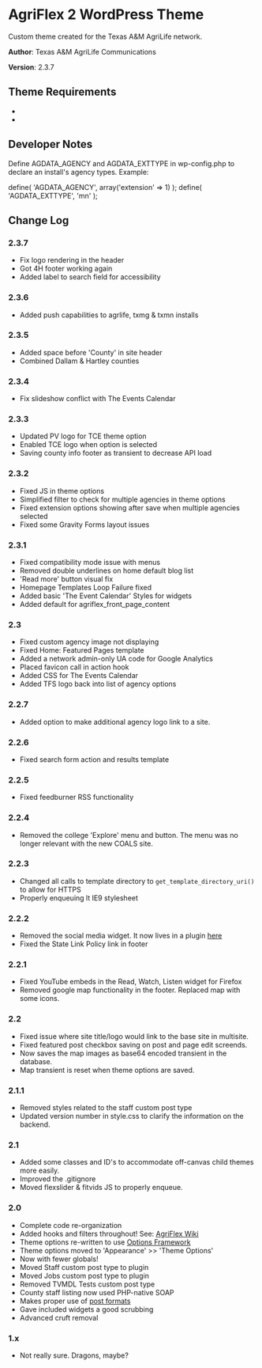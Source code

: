 # AgriFlex 2 WordPress Theme

Custom theme created for the Texas A&M AgriLife network.

__Author__: Texas A&M AgriLife Communications

__Version__: 2.3.7

## Theme Requirements

* [Advanced Custom Fields]: http://www.advancedcustomfields.com
* [Soliloquy]: http://soliloquywp.com

## Developer Notes
Define AGDATA_AGENCY and AGDATA_EXTTYPE in wp-config.php to declare an install's agency types. Example:

define( 'AGDATA_AGENCY', array('extension' => 1) );
define( 'AGDATA_EXTTYPE', 'mn' );


## Change Log

### 2.3.7

- Fix logo rendering in the header
- Got 4H footer working again
- Added label to search field for accessibility

### 2.3.6

- Added push capabilities to agrlife, txmg & txmn installs

### 2.3.5

- Added space before 'County' in site header
- Combined Dallam & Hartley counties

### 2.3.4

- Fix slideshow conflict with The Events Calendar

### 2.3.3

- Updated PV logo for TCE theme option
- Enabled TCE logo when option is selected
- Saving county info footer as transient to decrease API load

### 2.3.2

- Fixed JS in theme options
- Simplified filter to check for multiple agencies in theme options
- Fixed extension options showing after save when multiple agencies selected
- Fixed some Gravity Forms layout issues

### 2.3.1

- Fixed compatibility mode issue with menus
- Removed double underlines on home default blog list
- 'Read more' button visual fix
- Homepage Templates Loop Failure fixed
- Added basic 'The Event Calendar' Styles for widgets
- Added default for agriflex_front_page_content

### 2.3

- Fixed custom agency image not displaying
- Fixed Home: Featured Pages template
- Added a network admin-only UA code for Google Analytics
- Placed favicon call in action hook
- Added CSS for The Events Calendar
- Added TFS logo back into list of agency options

### 2.2.7

- Added option to make additional agency logo link to a site.

### 2.2.6

- Fixed search form action and results template

### 2.2.5

- Fixed feedburner RSS functionality

### 2.2.4

- Removed the college 'Explore' menu and button. The menu was no longer relevant with the new COALS site.

### 2.2.3

- Changed all calls to template directory to `get_template_directory_uri()` to allow for HTTPS
- Properly enqueuing lt IE9 stylesheet

### 2.2.2

- Removed the social media widget. It now lives in a plugin [here][4]
- Fixed the State Link Policy link in footer

### 2.2.1

- Fixed YouTube embeds in the Read, Watch, Listen widget for Firefox
- Removed google map functionality in the footer. Replaced map with some icons.

### 2.2

- Fixed issue where site title/logo would link to the base site in multisite.
- Fixed featured post checkbox saving on post and page edit screends.
- Now saves the map images as base64 encoded transient in the database.
- Map transient is reset when theme options are saved.

### 2.1.1

- Removed styles related to the staff custom post type
- Updated version number in style.css to clarify the information on the backend.

### 2.1

- Added some classes and ID's to accommodate off-canvas child themes more easily.
- Improved the .gitignore
- Moved flexslider & fitvids JS to properly enqueue.


### 2.0

- Complete code re-organization
- Added hooks and filters throughout! See: [AgriFlex Wiki][3]
- Theme options re-written to use [Options Framework][1]
- Theme options moved to 'Appearance' >> 'Theme Options'
- Now with fewer globals!
- Moved Staff custom post type to plugin
- Moved Jobs custom post type to plugin
- Removed TVMDL Tests custom post type
- County staff listing now used PHP-native SOAP
- Makes proper use of [post formats][2]
- Gave included widgets a good scrubbing
- Advanced cruft removal

### 1.x

- Not really sure. Dragons, maybe?


[1]:https://github.com/devinsays/options-framework-theme
[2]:http://codex.wordpress.org/Post_Formats
[3]:https://github.com/AgriLife/AgriFlex/wiki
[4]:https://github.com/AgriLife/AgriLife-Social-Media
